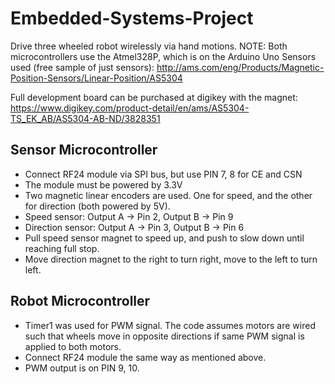 # Embedded-Systems-Project
Drive three wheeled robot wirelessly via hand motions.
NOTE: Both microcontrollers use the Atmel328P, which is on the Arduino Uno
Sensors used (free sample of just sensors):
http://ams.com/eng/Products/Magnetic-Position-Sensors/Linear-Position/AS5304

Full development board can be purchased at digikey with the magnet:
https://www.digikey.com/product-detail/en/ams/AS5304-TS_EK_AB/AS5304-AB-ND/3828351

## Sensor Microcontroller
* Connect RF24 module via SPI bus, but use PIN 7, 8 for CE and CSN
* The module must be powered by 3.3V
* Two magnetic linear encoders are used. One for speed, and the other for direction (both powered by 5V).
* Speed sensor: Output A -> Pin 2, Output B -> Pin 9
* Direction sensor: Output A -> Pin 3, Output B -> Pin 6
* Pull speed sensor magnet to speed up, and push to slow down until reaching full stop.
* Move direction magnet to the right to turn right, move to the left to turn left.

## Robot Microcontroller
* Timer1 was used for PWM signal. The code assumes motors are wired such that wheels move in opposite directions if same PWM signal is applied to both motors.
* Connect RF24 module the same way as mentioned above.
* PWM output is on PIN 9, 10.
